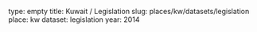 type: empty
title: Kuwait / Legislation
slug: places/kw/datasets/legislation
place: kw
dataset: legislation
year: 2014
